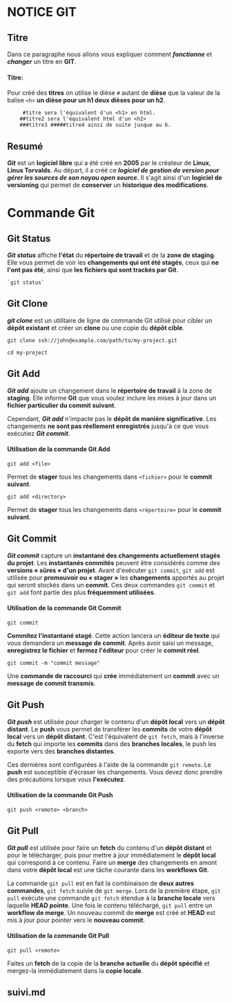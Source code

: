 # NOTICE GIT

##  Titre
Dans ce paragraphe nous allons vous expliquer comment __*fonctionne*__ et __*changer*__ un titre en **GIT**.

#### Titre:

Pour créé des **titres** on utilise le dièse `#` autant de **dièse** que la valeur de la balise  `<h>` **un dièse pour un h1 deux dièses pour un h2**. 
 		
 		
 		 #titre sera l'équivalent d'un <h1> en html.
  		##titre2 sera l'équivalent html d'un <h2>
  		###titre3 #####titre4 ainsi de suite jusque au 6.

## Resumé
***Git*** est un **logiciel libre** qui a été créé en **2005** par le créateur de **Linux**, **Linus Torvalds**. Au départ, il a créé ce <em><strong>logiciel de gestion de version pour gérer les sources de son noyau open source.</em></strong> Il s'agit ainsi d'un **logiciel de versioning** qui permet de **conserver** un **historique des modifications**.
# Commande Git
##  Git Status
***Git status*** affiche **l'état** du **répertoire de travail** et de la **zone de staging**. Elle vous permet de voir les **changements qui ont été stagés**, ceux qui **ne l'ont pas été**, ainsi que **les fichiers qui sont trackés par Git**. 

	`git status`
##  Git Clone
__*git clone*__ est un utilitaire de ligne de commande Git utilisé pour cibler un **dépôt existant** et créer un **clone** ou une copie du **dépôt cible**.


   `git clone ssh://john@example.com/path/to/my-project.git`
   
   `cd my-project`
   
   
##  Git Add
***Git add*** ajoute un changement dans le **répertoire de travail** à la zone de **staging**. Elle informe **Git** que vous voulez inclure les mises à jour dans un **fichier particulier du commit suivant**. 

Cependant, ***Git add*** n'impacte pas le **dépôt de manière significative**. Les changements **ne sont pas réellement enregistrés** jusqu'à ce que vous exécutiez ***Git commit***.

#### Utilisation de la commande Git Add
`git add <file>`

Permet de **stager** tous les changements dans `<fichier>` pour le **commit suivant**.

`git add <directory>`

Permet de **stager** tous les changements dans `<répertoire>` pour le **commit suivant**.

##  Git Commit
***Git commit*** capture un **instantané des changements actuellement stagés du projet**. Les **instantanés commités** peuvent être considérés comme des **versions « sûres » d'un projet**. Avant d'exécuter `git commit`, `git add` est utilisée pour **promouvoir ou « stager »** les **changements** apportés au projet qui seront stockés dans un **commit**. Ces deux commandes `git commit` et `git add` font partie des plus **fréquemment utilisées**.

#### Utilisation de la commande Git Commit
`git commit` 

**Commitez l'instantané stagé**. Cette action lancera un **éditeur de texte** qui vous demandera un **message de commit**. Après avoir saisi un message, **enregistrez le fichier** et **fermez l'éditeur** pour créer le **commit réel**.

`git commit -m "commit message"`

Une **commande de raccourci** qui **crée** immédiatement un **commit** avec un **message de commit transmis**. 
##  Git Push
__*Git push*__ est utilisée pour charger le contenu d'un __dépôt local__ vers un __dépôt distant__. Le __push__ vous permet de transférer les __commits__ de votre __dépôt local__ vers un __dépôt distant__. C'est l'équivalent de `git fetch`, mais à l'inverse du __fetch__ qui importe les __commits__ dans des __branches locales__, le push les exporte vers des __branches distantes__. 

Ces dernières sont configurées à l'aide de la commande `git remote`. Le __push__ est susceptible d'écraser les changements. Vous devez donc prendre des précautions lorsque vous **l'exécutez**. 

#### Utilisation de la commande Git Push
`git push <remote> <branch>`

##  Git Pull
***Git pull*** est utilisée pour faire un **fetch** du contenu d'un **dépôt distant** et pour le télécharger, puis pour mettre à jour immédiatement le **dépôt local** qui correspond à ce contenu. Faire un **merge** des changements en amont dans votre **dépôt local** est une tâche courante dans les **workflows Git**. 

La commande `git pull` est en fait la combinaison de **deux autres commandes**, `git fetch` suivie de `git merge`. Lors de la première étape, `git pull` exécute une commande `git fetch` étendue à la **branche locale** vers laquelle **HEAD pointe**. Une fois le contenu téléchargé, `git pull` entre un **workflow de merge**. Un nouveau commit de **merge** est créé et **HEAD** est mis à jour pour pointer vers le **nouveau commit**.

#### Utilisation de la commande Git Pull
`git pull <remote>`

Faites un **fetch** de la copie de la **branche actuelle** du **dépôt spécifié** et mergez-la immédiatement dans la **copie locale**.

##  suivi.md


